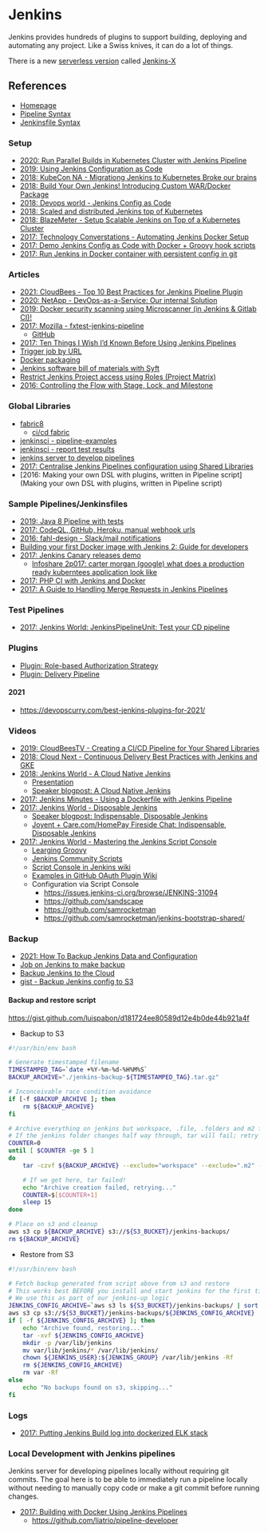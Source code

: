 # Jenkins

Jenkins provides hundreds of plugins to support building, deploying and automating any project. Like a Swiss knives, it can do a lot of things.

There is a new [serverless version](https://medium.com/@jdrawlings/serverless-jenkins-with-jenkins-x-9134cbfe6870) called [Jenkins-X](https://jenkins-x.io/es/)

## References

* [Homepage](https://www.jenkins.io/)
* [Pipeline Syntax](https://jenkins.io/doc/book/pipeline/syntax/#stages)
* [Jenkinsfile Syntax](https://www.jenkins.io/doc/book/pipeline/jenkinsfile/)

### Setup

* [2020: Run Parallel Builds in Kubernetes Cluster with Jenkins Pipeline](https://ittroubleshooter.in/run-parallel-build-kubernetes-cluster-jenkins/)
* [2019: Using Jenkins Configuration as Code](https://devops.com/using-jenkins-configuration-as-code/)
* [2018: KubeCon NA - Migrationg Jenkins to Kubernetes Broke our brains](https://www.youtube.com/watch?v=2w8dbJCTNaA)
* [2018: Build Your Own Jenkins! Introducing Custom WAR/Docker Package](https://www.cloudbees.com/blog/build-your-own-jenkins-introducing-custom-wardocker-package)
* [2018: Devops world - Jenkins Config as Code](https://docs.google.com/presentation/d/1VsvDuffinmxOjg0a7irhgJSRWpCzLg_Yskf7Fw7FpBg/edit#slide=id.g2deaad7e50_0_16)
* [2018: Scaled and distributed Jenkins top of Kubernetes](https://medium.com/muhammet-arslan/how-ive-created-scaled-and-distributed-jenkins-top-of-kubernetes-441db62b15cd)
* [2018: BlazeMeter - Setup Scalable Jenkins on Top of a Kubernetes Cluster](https://www.blazemeter.com/blog/how-to-setup-scalable-jenkins-on-top-of-a-kubernetes-cluster)
* [2017: Technology Converstations - Automating Jenkins Docker Setup](https://technologyconversations.com/2017/06/16/automating-jenkins-docker-setup/comment-page-1/#comment-11768)
* [2017: Demo Jenkins Config as Code with Docker + Groovy hook scripts](https://github.com/hayderimran7/demo-jenkins-config-as-code)
* [2017: Run Jenkins in Docker container with persistent config in git](https://antonfisher.com/posts/2017/01/16/run-jenkins-in-docker-container-with-persistent-configuration/)

### Articles

* [2021: CloudBees - Top 10 Best Practices for Jenkins Pipeline Plugin](https://www.cloudbees.com/blog/top-10-best-practices-jenkins-pipeline-plugin)
* [2020: NetApp - DevOps-as-a-Service: Our internal Solution](https://thenewstack.io/devops-as-a-service-our-internal-solution/)
* [2019: Docker security scanning using Microscanner (in Jenkins & Gitlab CI)!](https://aboullaite.me/docker-security-scan/)
* [2017: Mozilla - fxtest-jenkins-pipeline](https://davehunt.uk/2017/03/23/migrating-to-declarative-jenkins-pipelines.html)
  * [GitHub](https://github.com/mozilla/fxtest-jenkins-pipeline)
* [2017: Ten Things I Wish I’d Known Before Using Jenkins Pipelines](https://zwischenzugs.com/2017/04/23/things-i-wish-i-knew-before-using-jenkins-pipelines/)
* [Trigger job by URL](https://humanwhocodes.com/blog/2015/10/triggering-jenkins-builds-by-url/)
* [Docker packaging](https://www.cloudbees.com/blog/build-your-own-jenkins-introducing-custom-wardocker-package)
* [Jenkins software bill of materials with Syft](https://thenewstack.io/give-jenkins-a-software-bill-of-materials-with-syft/)
* [Restrict Jenkins Project access using Roles (Project Matrix)](https://www.thegeekstuff.com/2017/03/jenkins-users-groups-roles/)
* [2016: Controlling the Flow with Stage, Lock, and Milestone](https://jenkins.io/blog/2016/10/16/stage-lock-milestone/)

### Global Libraries

* [fabric8](https://github.com/fabric8io/fabric8-pipeline-library)
  * [ci/cd fabric](https://fabric8.io/guide/cdelivery.html)
* [jenkinsci - pipeline-examples](https://github.com/jenkinsci/pipeline-examples/tree/master/pipeline-examples)
* [jenkinsci - report test results](https://github.com/jenkinsci/pipeline-model-definition-plugin/wiki/Reporting-test-results-and-storing-artifacts)
* [jenkins server to develop pipelines](https://github.com/liatrio/pipeline-developer)
* [2017: Centralise Jenkins Pipelines configuration using Shared Libraries](https://dev.to/jalogut/centralise-jenkins-pipelines-configuration-using-shared-libraries)
* [2016: Making your own DSL with plugins, written in Pipeline script](Making your own DSL with plugins, written in Pipeline script)

### Sample Pipelines/Jenkinsfiles

* [2019: Java 8 Pipeline with tests](https://github.com/leszko/calculator/blob/master/Jenkinsfile)
* [2017: CodeQL, GitHub, Heroku, manual webhook urls](https://gist.github.com/jonico/e205b16cf07451b2f475543cf1541e70)
* [2016: fahl-design - Slack/mail notifications](https://bitbucket.org/snippets/fahl-design/koxKe)
* [Building your first Docker image with Jenkins 2: Guide for developers](https://tutorials.releaseworksacademy.com/learn/building-your-first-docker-image-with-jenkins-2-guide-for-developers)
* [2017: Jenkins Canary releases demo](https://github.com/GoogleCloudPlatform/continuous-deployment-on-kubernetes/blob/master/sample-app/Jenkinsfile)
    * [Infoshare 2p017: carter morgan (google) what does a production ready kuberntees application look like](https://www.youtube.com/watch?v=PXJu8ujNEmU)
* [2017: PHP CI with Jenkins and Docker](https://wade.be/development/2017/09/03/php-ci.html)
* [2017: A Guide to Handling Merge Requests in Jenkins Pipelines](https://vetlugin.wordpress.com/2017/01/31/guide-jenkins-pipeline-merge-requests/)

### Test Pipelines

* [2017: Jenkins World: JenkinsPipelineUnit: Test your CD pipeline](https://www.youtube.com/watch?v=RmrpUtbVR7o)

### Plugins

* [Plugin: Role-based Authorization Strategy](https://plugins.jenkins.io/role-strategy/)
* [Plugin: Delivery Pipeline ](https://plugins.jenkins.io/delivery-pipeline-plugin/)

#### 2021

* <https://devopscurry.com/best-jenkins-plugins-for-2021/>

### Videos

* [2019: CloudBeesTV - Creating a CI/CD Pipeline for Your Shared Libraries](https://www.youtube.com/watch?v=DDBzm-KT24E)
* [2018: Cloud Next - Continuous Delivery Best Practices with Jenkins and GKE](https://www.youtube.com/watch?v=IDoRWieTcMc)
* [2018: Jenkins World - A Cloud Native Jenkins](https://www.youtube.com/watch?v=dxv0-O63fDM)
  * [Presentation](https://static.sched.com/hosted_files/devopsworldjenkinsworld2018/8f/DWJW2018%20-%20A%20Cloud%20Native%20Jenkins.pdf)
  * [Speaker blogpost: A Cloud Native Jenkins](https://www.jenkins.io/blog/2018/09/12/speaker-blog-a-cloud-native-jenkins/)
* [2017: Jenkins Minutes - Using a Dockerfile with Jenkins Pipeline](https://www.youtube.com/watch?v=Pi2kJ2RJS50)
* [2017: Jenkins World - Disposable Jenkins](https://www.youtube.com/watch?v=LivUvzkXASs)
  * [Speaker blogpost: Indispensable, Disposable Jenkins](https://www.jenkins.io/blog/2017/07/17/speaker-blog-care/)
  * [Joyent + Care.com/HomePay Fireside Chat: Indispensable, Disposable Jenkins](https://www.joyent.com/blog/fireside-chat-indispensable-disposable-jenkins)
* [2017: Jenkins World - Mastering the Jenkins Script Console](https://www.youtube.com/watch?v=qaUPESDcsGg)
  * [Learging Groovy](http://groovy-lang.org/learn.html)
  * [Jenkins Community Scripts](https://github.com/jenkinsci/jenkins-scripts)
  * [Script Console in Jenkins wiki](https://wiki.jenkins.io/display/JENKINS/Jenkins+Script+Console)
  * [Examples in GitHub OAuth Plugin Wiki](https://wiki.jenkins.io/display/JENKINS/GitHub+Oauth+Plugin)
  * Configuration via Script Console
    - <https://issues.jenkins-ci.org/browse/JENKINS-31094>
    - <https://github.com/sandscape>
    - <https://github.com/samrocketman>
    - <https://github.com/samrocketman/jenkins-bootstrap-shared/>

### Backup

* [2021: How To Backup Jenkins Data and Configuration](https://devopscube.com/jenkins-backup-data-configurations/)
* [Job on Jenkins to make backup](https://confluence.cornell.edu/display/CLOUD/Backup+Jenkins+Home+EFS+Volume)
* [Backup Jenkins to the Cloud](https://www.cloudbees.com/blog/backup-jenkins-cloud)
* [gist - Backup Jenkins config to S3](https://gist.github.com/luispabon/d181724ee80589d12e4b0de44b921a4f)

#### Backup and restore script

https://gist.github.com/luispabon/d181724ee80589d12e4b0de44b921a4f

* Backup to S3

```bash
#!/usr/bin/env bash

# Generate timestamped filename
TIMESTAMPED_TAG=`date +%Y-%m-%d-%H%M%S`
BACKUP_ARCHIVE="./jenkins-backup-${TIMESTAMPED_TAG}.tar.gz"

# Inconceivable race condition avoidance
if [-f $BACKUP_ARCHIVE ]; then
	rm ${BACKUP_ARCHIVE}
fi

# Archive everything on jenkins but workspace, .file, .folders and m2 files, whatever these are
# If the jenkins folder changes half way through, tar will fail; retry up to 5 times
COUNTER=0
until [ $COUNTER -ge 5 ]
do
    tar -czvf ${BACKUP_ARCHIVE} --exclude="workspace" --exclude=".m2" --exclude=builds --exclude=".*" /var/lib/jenkins && break

    # If we get here, tar failed!
    echo "Archive creation failed, retrying..."
    COUNTER=$[$COUNTER+1]
    sleep 15
done

# Place on s3 and cleanup
aws s3 cp ${BACKUP_ARCHIVE} s3://${S3_BUCKET}/jenkins-backups/
rm ${BACKUP_ARCHIVE}
```

* Restore from S3

```bash
#!/usr/bin/env bash

# Fetch backup generated from script above from s3 and restore
# This works best BEFORE you install and start jenkins for the first time
# We use this as part of our jenkins-up logic
JENKINS_CONFIG_ARCHIVE=`aws s3 ls ${S3_BUCKET}/jenkins-backups/ | sort | tail -n 1 | awk '{print $4}'`
aws s3 cp s3://${S3_BUCKET}/jenkins-backups/${JENKINS_CONFIG_ARCHIVE} .
if [ -f ${JENKINS_CONFIG_ARCHIVE} ]; then
    echo "Archive found, restoring..."
    tar -xvf ${JENKINS_CONFIG_ARCHIVE}
    mkdir -p /var/lib/jenkins
    mv var/lib/jenkins/* /var/lib/jenkins/
    chown ${JENKINS_USER}:${JENKINS_GROUP} /var/lib/jenkins -Rf
    rm ${JENKINS_CONFIG_ARCHIVE}
    rm var -Rf
else
    echo "No backups found on s3, skipping..."
fi
```

### Logs

* [2017: Putting Jenkins Build log into dockerized ELK stack](https://dzone.com/articles/putting-jenkins-build-logs-into-elk-stack-filebeat)

### Local Development with Jenkins pipelines

Jenkins server for developing pipelines locally without requiring git commits.
The goal here is to be able to immediately run a pipeline locally without needing to manually copy code or make a git commit before running changes.

* [2017: Building with Docker Using Jenkins Pipelines](https://liatrio.com/local-development-with-jenkins-pipelines/)
  * https://github.com/liatrio/pipeline-developer

